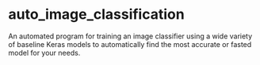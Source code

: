 # auto_image_classification
An automated program for training an image classifier using a wide variety of baseline Keras models to automatically find the most accurate or fasted model for your needs.
